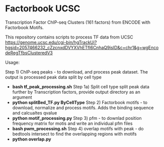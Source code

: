# Factorbook UCSC

Transcription Factor ChIP-seq Clusters (161 factors) from ENCODE with Factorbook Motifs.

This repository contains scripts to process TF data from UCSC https://genome.ucsc.edu/cgi-bin/hgTrackUi?hgsid=2057466232_cZzcnxdDVYXVhETfI6CnhaQ9isID&c=chr1&g=wgEncodeRegTfbsClusteredV3

Usage:

Step 1) ChIP-seq peaks - to download, and process peak dataset. The output is processed peak data split by cell type
  * **bash tf_peak_processing.sh**
Step 1a) Split cell type split peak data further by Transcription factors, provide output directory as an argument
  * **python splitBed_TF.py ByCellType**
Step 2) Factorbook motifs - to download, normalize and process motifs. Adds the binding sequence and calcualtes qvalue
  * **python motif_processing.py**
Step 3) pfm - to downlad position frequency matrix for motis and write an individual pfm files
  * **bash pwm_processing.sh**
Step 4) overlap motifs with peak - do bedtools intersect to find the overlapping regions with motifs
  * **python overlap.py**
